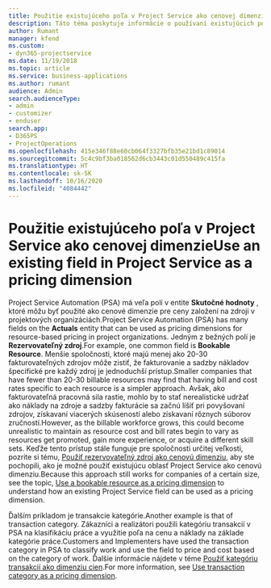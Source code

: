 ```yaml
---
title: Použitie existujúceho poľa v Project Service ako cenovej dimenzie
description: Táto téma poskytuje informácie o používaní existujúcich polí Project Service ako cenových dimenzií.
author: Rumant
manager: kfend
ms.custom:
- dyn365-projectservice
ms.date: 11/19/2018
ms.topic: article
ms.service: business-applications
ms.author: rumant
audience: Admin
search.audienceType:
- admin
- customizer
- enduser
search.app:
- D365PS
- ProjectOperations
ms.openlocfilehash: 415e346f88e60cb064f3327bfb35e21bd1c89014
ms.sourcegitcommit: 5c4c9bf3ba018562d6cb3443c01d550489c415fa
ms.translationtype: HT
ms.contentlocale: sk-SK
ms.lasthandoff: 10/16/2020
ms.locfileid: "4084442"
---
```

# <a name="use-an-existing-field-in-project-service-as-a-pricing-dimension"></a><span data-ttu-id="0410b-103">Použitie existujúceho poľa v Project Service ako cenovej dimenzie</span><span class="sxs-lookup"><span data-stu-id="0410b-103">Use an existing field in Project Service as a pricing dimension</span></span>

<span data-ttu-id="0410b-104">Project Service Automation (PSA) má veľa polí v entite **Skutočné hodnoty** , ktoré môžu byť použité ako cenové dimenzie pre ceny založení na zdroji v projektových organizáciách.</span><span class="sxs-lookup"><span data-stu-id="0410b-104">Project Service Automation (PSA) has many fields on the **Actuals** entity that can be used as pricing dimensions for resource-based pricing in project organizations.</span></span> <span data-ttu-id="0410b-105">Jedným z bežných polí je **Rezervovateľný zdroj**.</span><span class="sxs-lookup"><span data-stu-id="0410b-105">For example, one common field is **Bookable Resource**.</span></span> <span data-ttu-id="0410b-106">Menšie spoločnosti, ktoré majú menej ako 20-30 fakturovateľných zdrojov môže zistiť, že fakturovanie a sadzby nákladov špecifické pre každý zdroj je jednoduchší prístup.</span><span class="sxs-lookup"><span data-stu-id="0410b-106">Smaller companies that have fewer than 20-30 billable resources may find that having bill and cost rates specific to each resource is a simpler approach.</span></span> <span data-ttu-id="0410b-107">Avšak, ako fakturovateľná pracovná sila rastie, mohlo by to stať nerealistické udržať ako náklady na zdroje a sadzby fakturácie sa začnú líšiť pri povyšovaní zdrojov, získavaní viacerých skúseností alebo získavaní rôznych súborov zručností.</span><span class="sxs-lookup"><span data-stu-id="0410b-107">However, as the billable workforce grows, this could become unrealistic to maintain as resource cost and bill rates begin to vary as resources get promoted, gain more experience, or acquire a different skill sets.</span></span> <span data-ttu-id="0410b-108">Keďže tento prístup stále funguje pre spoločnosti určitej veľkosti, pozrite si tému, [Použiť rezervovateľný zdroj ako cenovú dimenziu](bookable-resource-pricing-dimension.md), aby ste pochopili, ako je možné použiť existujúcu oblasť Project Service ako cenovú dimenziu.</span><span class="sxs-lookup"><span data-stu-id="0410b-108">Because this approach still works for companies of a certain size, see the topic, [Use a bookable resource as a pricing dimension](bookable-resource-pricing-dimension.md) to understand how an existing Project Service field can be used as a pricing dimension.</span></span>

<span data-ttu-id="0410b-109">Ďalším príkladom je transakcie kategórie.</span><span class="sxs-lookup"><span data-stu-id="0410b-109">Another example is that of transaction category.</span></span> <span data-ttu-id="0410b-110">Zákazníci a realizátori použili kategóriu transakcií v PSA na klasifikáciu práce a využitie poľa na cenu a náklady na základe kategórie práce.</span><span class="sxs-lookup"><span data-stu-id="0410b-110">Customers and Implementers have used the transaction category in PSA to classify work and use the field to price and cost based on the category of work.</span></span> <span data-ttu-id="0410b-111">Ďalšie informácie nájdete v téme [Použiť kategóriu transakcií ako dimenziu cien](transaction-category-pricing-dimension.md).</span><span class="sxs-lookup"><span data-stu-id="0410b-111">For more information, see [Use transaction category as a pricing dimension](transaction-category-pricing-dimension.md).</span></span>
